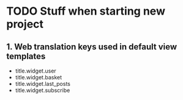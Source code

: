 # TODO Stuff when starting new project

## 1. Web translation keys used in default view templates
- title.widget.user
- title.widget.basket
- title.widget.last_posts
- title.widget.subscribe